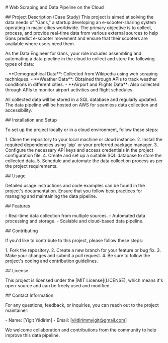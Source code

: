 \# Web Scraping and Data Pipeline on the Cloud

\## Project Description (Case Study) This project is aimed at solving
the data needs of \"Gans,\" a startup developing an e-scooter-sharing
system operating in major cities worldwide. The primary objective is to
collect, process, and provide real-time data from various external
sources to help Gans predict e-scooter movement and ensure that their
scooters are available where users need them.

As the Data Engineer for Gans, your role includes assembling and
automating a data pipeline in the cloud to collect and store the
following types of data:

\- \*\*Demographical Data\*\*: Collected from Wikipedia using web
scraping techniques. - \*\*Weather Data\*\*: Obtained through APIs to
track weather conditions in different cities. - \*\*Airport and Flights
Data\*\*: Also collected through APIs to monitor airport activities and
flight schedules.

All collected data will be stored in a SQL database and regularly
updated. The data pipeline will be hosted on AWS for seamless data
collection and accessibility.

\## Installation and Setup

To set up the project locally or in a cloud environment, follow these
steps:

1\. Clone the repository to your local machine or cloud instance. 2.
Install the required dependencies using \`pip\` or your preferred
package manager. 3. Configure the necessary API keys and access
credentials in the project configuration file. 4. Create and set up a
suitable SQL database to store the collected data. 5. Schedule and
automate the data collection process as per the project requirements.

\## Usage

Detailed usage instructions and code examples can be found in the
project\'s documentation. Ensure that you follow best practices for
managing and maintaining the data pipeline.

\## Features

\- Real-time data collection from multiple sources. - Automated data
processing and storage. - Scalable and cloud-based data pipeline.

\## Contributing

If you\'d like to contribute to this project, please follow these steps:

1\. Fork the repository. 2. Create a new branch for your feature or bug
fix. 3. Make your changes and submit a pull request. 4. Be sure to
follow the project\'s coding and contribution guidelines.

\## License

This project is licensed under the \[MIT License\](LICENSE), which means
it\'s open-source and can be freely used and modified.

\## Contact Information

For any questions, feedback, or inquiries, you can reach out to the
project maintainer:

\- Name: \[Yigit Yildirim\] - Email: \[yildirimmyigit@gmail.com\]

We welcome collaboration and contributions from the community to help
improve this data pipeline.
